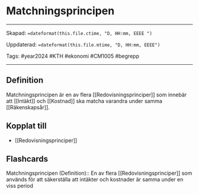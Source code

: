 # Matchningsprincipen

---
Skapad: `=dateformat(this.file.ctime, "D, HH:mm, EEEE ")`

Uppdaterad: `=dateformat(this.file.mtime, "D, HH:mm, EEEE")`

Tags: #year2024 #KTH #ekonomi #CM1005 #begrepp

---

## Definition

Matchningsprincipen är en av flera [[Redovisningsprinciper]] som innebär att [[Intäkt]] och [[Kostnad]] ska matcha varandra under samma [[Räkenskapsår]].

## Kopplat till

- [[Redovisningsprinciper]]

## Flashcards

Matchningsprincipen (Definition):: En av flera [[Redovisningsprinciper]] som används för att säkerställa att intäkter och kostnader är samma under en viss period
<!--SR:!2024-02-25,17,250!2024-03-02,4,270-->
